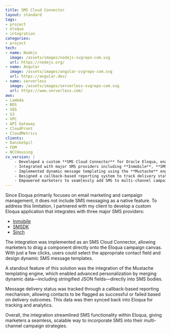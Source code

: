 ```yaml
---
title: SMS Cloud Connector
layout: standard
tags:
- project
- eloqua
- integration
categories:
- project
tech:
- name: Nodejs
  image: /assets/images/nodejs-svgrepo-com.svg
  url: https://nodejs.org/
- name: Angular
  image: /assets/images/angular-svgrepo-com.svg
  url: https://angular.dev/
- name: serverless
  image: /assets/images/serverless-svgrepo-com.svg
  url: https://www.serverless.com/
aws:
- Lambda
- RDS
- SQS
- S3
- VPC
- API Gateway
- CloudFront
- CloudMetrics
clients:
- DanskeSpil
- FDM
- NCCHousing
cv_version: |
    - Developed a custom **SMS Cloud Connector** for Oracle Eloqua, enabling native SMS messaging within campaign workflows
    - Integrated with major SMS providers including **Inmobile**, **SMSDK**, and **Sinch**
    - Implemented dynamic message templating using the **Mustache** engine, supporting personalized content and JSON field merging
    - Designed a callback-based reporting system to track delivery status and sync outcomes back into Eloqua for analytics
    - Empowered marketers to seamlessly add SMS to multi-channel campaigns using a simple drag-and-drop interface in the Eloqua canvas
---
```


Since Eloqua primarily focuses on email marketing and campaign management, it does not include SMS messaging as a native feature. To address this limitation, I partnered with my client to develop a custom Eloqua application that integrates with three major SMS providers:

* [Inmobile](https://www.inmobile.com/)
* [SMSDK](https://sms.dk/)
* [Sinch](https://sinch.com/)

The integration was implemented as an SMS Cloud Connector, allowing marketers to drag a component directly onto the Eloqua campaign canvas. With just a few clicks, users could select the appropriate contact field and design dynamic SMS message templates.

A standout feature of this solution was the integration of the Mustache templating engine, which enabled advanced personalization by merging dynamic data—including stringified JSON fields—directly into SMS bodies.

Message delivery status was tracked through a callback-based reporting mechanism, allowing contacts to be flagged as successful or failed based on delivery outcomes. This data was then synced back into Eloqua for tracking and analytics.

Overall, the integration streamlined SMS functionality within Eloqua, giving marketers a seamless, scalable way to incorporate SMS into their multi-channel campaign strategies.
